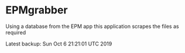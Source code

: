 # EPMgrabber
Using a database from the EPM app this application scrapes the files as required


Latest backup: Sun Oct 6 21:21:01 UTC 2019
